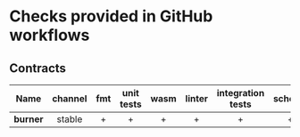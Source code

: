 # Checks provided in GitHub workflows

## Contracts

| Name       | channel | fmt | unit<br/>tests | wasm | linter | integration<br/>tests | schema | check<br/>released | check<br/>current |
|------------|:-------:|:---:|:--------------:|:----:|:------:|:---------------------:|:------:|:------------------:|:-----------------:|
| **burner** | stable  |  +  |       +        |  +   |   +    |           +           |   +    |         +          |         +         |

